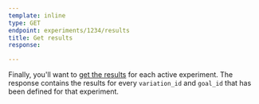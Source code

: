 ```yaml
---
template: inline
type: GET
endpoint: experiments/1234/results
title: Get results
response:

---
```


Finally, you'll want to [get the results](/rest/#get-results) for each active experiment.  The response contains the results for every `variation_id` and `goal_id` that has been defined for that experiment.
